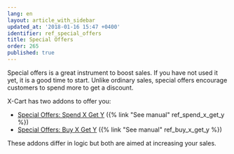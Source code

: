 ```yaml
---
lang: en
layout: article_with_sidebar
updated_at: '2018-01-16 15:47 +0400'
identifier: ref_special_offers
title: Special Offers
order: 265
published: true
---
```

Special offers is a great instrument to boost sales. If you have not used it yet, it is a good time to start. Unlike ordinary sales, special offers encourage customers to spend more to get a discount.

X-Cart has two addons to offer you:
* [Special Offers: Spend X Get Y](https://market.x-cart.com/addons/spend-x-get-y.html "Special Offers") ({% link "See manual" ref_spend_x_get_y %}) 
* [Special Offers: Buy X Get Y](https://market.x-cart.com/addons/buy-x-get-y.html "Special Offers") ({% link "See manual" ref_buy_x_get_y %})

These addons differ in logic but both are aimed at increasing your sales. 


